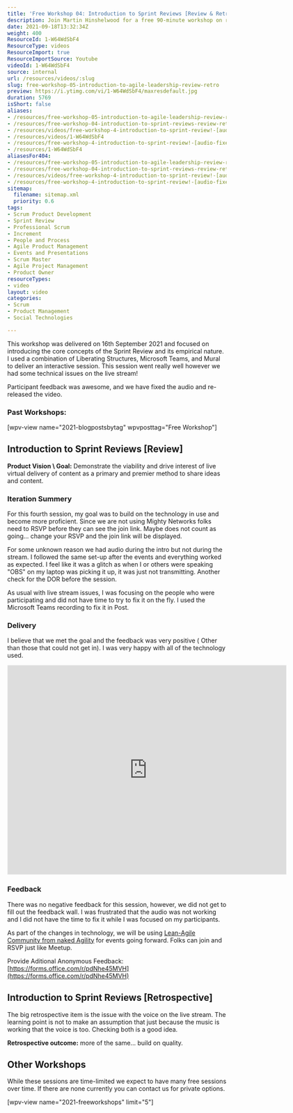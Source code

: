 ```yaml
---
title: 'Free Workshop 04: Introduction to Sprint Reviews [Review & Retrospective]'
description: Join Martin Hinshelwood for a free 90-minute workshop on running effective Sprint Reviews. Learn to gather feedback and plan your next steps!
date: 2021-09-18T13:32:34Z
weight: 400
ResourceId: 1-W64WdSbF4
ResourceType: videos
ResourceImport: true
ResourceImportSource: Youtube
videoId: 1-W64WdSbF4
source: internal
url: /resources/videos/:slug
slug: free-workshop-05-introduction-to-agile-leadership-review-retro
preview: https://i.ytimg.com/vi/1-W64WdSbF4/maxresdefault.jpg
duration: 5769
isShort: false
aliases:
- /resources/free-workshop-05-introduction-to-agile-leadership-review-retro
- /resources/free-workshop-04-introduction-to-sprint-reviews-review-retrospective
- /resources/videos/free-workshop-4-introduction-to-sprint-review!-[audio-fixed]
- /resources/videos/1-W64WdSbF4
- /resources/free-workshop-4-introduction-to-sprint-review!-[audio-fixed]
- /resources/1-W64WdSbF4
aliasesFor404:
- /resources/free-workshop-05-introduction-to-agile-leadership-review-retro
- /resources/free-workshop-04-introduction-to-sprint-reviews-review-retrospective
- /resources/videos/free-workshop-4-introduction-to-sprint-review!-[audio-fixed]
- /resources/free-workshop-4-introduction-to-sprint-review!-[audio-fixed]
sitemap:
  filename: sitemap.xml
  priority: 0.6
tags:
- Scrum Product Development
- Sprint Review
- Professional Scrum
- Increment
- People and Process
- Agile Product Management
- Events and Presentations
- Scrum Master
- Agile Project Management
- Product Owner
resourceTypes:
- video
layout: video
categories:
- Scrum
- Product Management
- Social Technologies

---
```

This workshop was delivered on 16th September 2021 and focused on introducing the core concepts of the Sprint Review and its empirical nature. I used a combination of Liberating Structures, Microsoft Teams, and Mural to deliver an interactive session. This session went really well however we had some technical issues on the live stream!

Participant feedback was awesome, and we have fixed the audio and re-released the video.

### Past Workshops:

\[wpv-view name="2021-blogpostsbytag" wpvposttag="Free Workshop"\]

## Introduction to Sprint Reviews \[Review\]

**Product Vision \\ Goal:** Demonstrate the viability and drive interest of live virtual delivery of content as a primary and premier method to share ideas and content.

### Iteration Summery

For this fourth session, my goal was to build on the technology in use and become more proficient. Since we are not using Mighty Networks folks need to RSVP before they can see the join link. Maybe does not count as going... change your RSVP and the join link will be displayed.

For some unknown reason we had audio during the intro but not during the stream. I followed the same set-up after the events and everything worked as expected. I feel like it was a glitch as when I or others were speaking "OBS" on my laptop was picking it up, it was just not transmitting. Another check for the DOR before the session.

As usual with live stream issues, I was focusing on the people who were participating and did not have time to try to fix it on the fly. I used the Microsoft Teams recording to fix it in Post.

### Delivery

I believe that we met the goal and the feedback was very positive ( Other than those that could not get in). I was very happy with all of the technology used.



<iframe src="https://app.mural.co/embed/a272711c-a204-436f-8307-953429d4a633" width="100%" height="480px" style="min-width: 640px; min-height: 480px; background-color: #f4f4f4; border: 1px solid #efefef" sandbox="allow-same-origin allow-scripts allow-modals allow-popups allow-popups-to-escape-sandbox"></iframe>

### Feedback

There was no negative feedback for this session, however, we did not get to fill out the feedback wall. I was frustrated that the audio was not working and I did not have the time to fix it while I was focused on my participants.

As part of the changes in technology, we will be using [Lean-Agile Community from naked Agility](https://community.nkdagility.com/) for events going forward. Folks can join and RSVP just like Meetup.

Provide Aditional Anonymous Feedback: [https://forms.office.com/r/pdNhe45MVH](https://forms.office.com/r/pdNhe45MVH)

## Introduction to Sprint Reviews \[Retrospective\]

The big retrospective item is the issue with the voice on the live stream. The learning point is not to make an assumption that just because the music is working that the voice is too. Checking both is a good idea.

**Retrospective outcome:** more of the same... build on quality.

## Other Workshops

While these sessions are time-limited we expect to have many free sessions over time. If there are none currently you can contact us for private options.

\[wpv-view name="2021-freeworkshops" limit="5"\]
